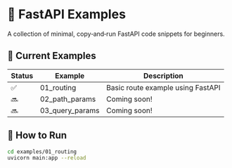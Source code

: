 # 🚀 FastAPI Examples

A collection of minimal, copy‑and‑run FastAPI code snippets for beginners.

## 📂 Current Examples

| Status | Example        | Description                      |
|--------|----------------|--------------------------------|
| ✅     | 01_routing     | Basic route example using FastAPI |
| 🔜     | 02_path_params | Coming soon!                    |
| 🔜     | 03_query_params| Coming soon!                    |

## 🧪 How to Run

```bash
cd examples/01_routing
uvicorn main:app --reload
